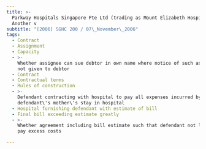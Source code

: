 ```yaml
---
title: >-
  Parkway Hospitals Singapore Pte Ltd (trading as Mount Elizabeth Hospital) and
  Another v
subtitle: "[2006] SGHC 200 / 07\_November\_2006"
tags:
  - Contract
  - Assignment
  - Capacity
  - >-
    Whether assignee can sue debtor in own name where notice of such assignment
    not given to debtor
  - Contract
  - Contractual terms
  - Rules of construction
  - >-
    Defendant contracting with hospital to pay all expenses incurred by
    defendant\'s mother\'s stay in hospital
  - Hospital furnishing defendant with estimate of bill
  - Final bill exceeding estimate greatly
  - >-
    Whether agreement including bill estimate such that defendant not liable to
    pay excess costs

---
```


